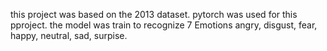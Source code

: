 this project was based on the 2013 dataset.
pytorch was used for this pproject.
the model was train to recognize 7 Emotions 
angry, disgust, fear, happy, neutral, sad, surpise.
